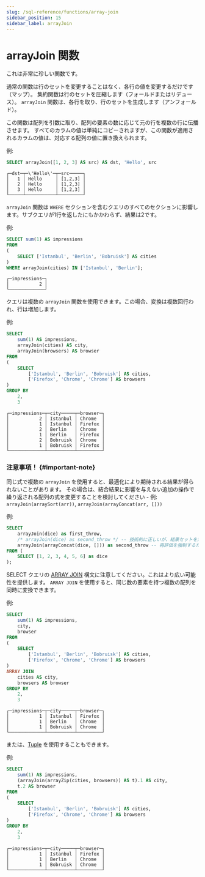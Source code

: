```yaml
---
slug: /sql-reference/functions/array-join
sidebar_position: 15
sidebar_label: arrayJoin
---
```



# arrayJoin 関数

これは非常に珍しい関数です。

通常の関数は行のセットを変更することはなく、各行の値を変更するだけです（マップ）。
集約関数は行のセットを圧縮します（フォールドまたはリデュース）。
`arrayJoin` 関数は、各行を取り、行のセットを生成します（アンフォールド）。

この関数は配列を引数に取り、配列の要素の数に応じて元の行を複数の行に伝播させます。
すべてのカラムの値は単純にコピーされますが、この関数が適用されるカラムの値は、対応する配列の値に置き換えられます。

例:

```sql
SELECT arrayJoin([1, 2, 3] AS src) AS dst, 'Hello', src
```

```text
┌─dst─┬─\'Hello\'─┬─src─────┐
│   1 │ Hello     │ [1,2,3] │
│   2 │ Hello     │ [1,2,3] │
│   3 │ Hello     │ [1,2,3] │
└─────┴───────────┴─────────┘
```

`arrayJoin` 関数は `WHERE` セクションを含むクエリのすべてのセクションに影響します。サブクエリが1行を返したにもかかわらず、結果は2です。

例:

```sql
SELECT sum(1) AS impressions
FROM
(
    SELECT ['Istanbul', 'Berlin', 'Bobruisk'] AS cities
)
WHERE arrayJoin(cities) IN ['Istanbul', 'Berlin'];
```

```text
┌─impressions─┐
│           2 │
└─────────────┘
```

クエリは複数の `arrayJoin` 関数を使用できます。この場合、変換は複数回行われ、行は増加します。

例:

```sql
SELECT
    sum(1) AS impressions,
    arrayJoin(cities) AS city,
    arrayJoin(browsers) AS browser
FROM
(
    SELECT
        ['Istanbul', 'Berlin', 'Bobruisk'] AS cities,
        ['Firefox', 'Chrome', 'Chrome'] AS browsers
)
GROUP BY
    2,
    3
```

```text
┌─impressions─┬─city─────┬─browser─┐
│           2 │ Istanbul │ Chrome  │
│           1 │ Istanbul │ Firefox │
│           2 │ Berlin   │ Chrome  │
│           1 │ Berlin   │ Firefox │
│           2 │ Bobruisk │ Chrome  │
│           1 │ Bobruisk │ Firefox │
└─────────────┴──────────┴─────────┘
```
### 注意事項！ {#important-note}
同じ式で複数の `arrayJoin` を使用すると、最適化により期待される結果が得られないことがあります。
その場合は、結合結果に影響を与えない追加の操作で繰り返される配列の式を変更することを検討してください - 例: `arrayJoin(arraySort(arr))`, `arrayJoin(arrayConcat(arr, []))`

例:
```sql
SELECT
    arrayJoin(dice) as first_throw,
    /* arrayJoin(dice) as second_throw */ -- 技術的に正しいが、結果セットを消去する
    arrayJoin(arrayConcat(dice, [])) as second_throw -- 再評価を強制するために意図的に式を変更
FROM (
    SELECT [1, 2, 3, 4, 5, 6] as dice
);
```



SELECT クエリの [ARRAY JOIN](../statements/select/array-join.md) 構文に注意してください。これはより広い可能性を提供します。
`ARRAY JOIN` を使用すると、同じ数の要素を持つ複数の配列を同時に変換できます。

例:

```sql
SELECT
    sum(1) AS impressions,
    city,
    browser
FROM
(
    SELECT
        ['Istanbul', 'Berlin', 'Bobruisk'] AS cities,
        ['Firefox', 'Chrome', 'Chrome'] AS browsers
)
ARRAY JOIN
    cities AS city,
    browsers AS browser
GROUP BY
    2,
    3
```

```text
┌─impressions─┬─city─────┬─browser─┐
│           1 │ Istanbul │ Firefox │
│           1 │ Berlin   │ Chrome  │
│           1 │ Bobruisk │ Chrome  │
└─────────────┴──────────┴─────────┘
```

または、[Tuple](../data-types/tuple.md) を使用することもできます。

例:

```sql
SELECT
    sum(1) AS impressions,
    (arrayJoin(arrayZip(cities, browsers)) AS t).1 AS city,
    t.2 AS browser
FROM
(
    SELECT
        ['Istanbul', 'Berlin', 'Bobruisk'] AS cities,
        ['Firefox', 'Chrome', 'Chrome'] AS browsers
)
GROUP BY
    2,
    3
```

```text
┌─impressions─┬─city─────┬─browser─┐
│           1 │ Istanbul │ Firefox │
│           1 │ Berlin   │ Chrome  │
│           1 │ Bobruisk │ Chrome  │
└─────────────┴──────────┴─────────┘
```
